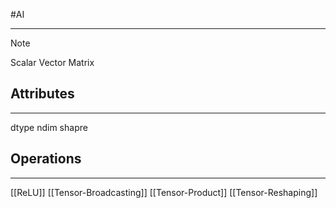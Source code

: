 #AI 

---
>[!note]
>Scalar
>Vector
>Matrix


## Attributes
---
dtype
ndim
shapre

## Operations
---
[[ReLU]]
[[Tensor-Broadcasting]]
[[Tensor-Product]]
[[Tensor-Reshaping]]


